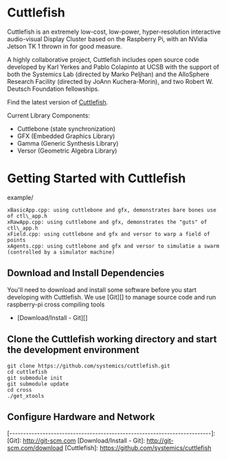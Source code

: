 # Cuttlefish

Cuttlefish is an extremely low-cost, low-power, hyper-resolution interactive
audio-visual Display Cluster based on the Raspberry Pi, with an
NVidia Jetson TK 1 thrown in for good measure.

A highly collaborative project, Cuttlefish includes open source code developed
by Karl Yerkes and Pablo Colapinto at UCSB with the support of both the Systemics Lab
(directed by Marko Peljhan) and the AlloSphere Research Facility
(directed by JoAnn Kuchera-Morin), and two Robert W. Deutsch Foundation fellowships.


Find the latest version of [Cuttlefish](github.com/systemics/cuttlefish.git).

Current Library Components:

* Cuttlebone (state synchronization)
* GFX (Embedded Graphics Library)
* Gamma (Generic Synthesis Library)
* Versor (Geometric Algebra Library)


# Getting Started with Cuttlefish

example/

	xBasicApp.cpp: using cuttlebone and gfx, demonstrates bare bones use of ctl\_app.h
	xRawApp.cpp: using cuttlebone and gfx, demonstrates the "guts" of ctl\_app.h
	xField.cpp: using cuttlebone and gfx and versor to warp a field of points
	xAgents.cpp: using cuttlebone and gfx and versor to simulatie a swarm (controlled by a simulator machine)


## Download and Install Dependencies

You'll need to download and install some software before you start developing
with Cuttlefish. We use [Git][] to manage source code and run raspberry-pi
cross compiling tools

- [Download/Install - Git][]


## Clone the Cuttlefish working directory and start the development environment

    git clone https://github.com/systemics/cuttlefish.git
    cd cuttlefish
    git submodule init
    git submodule update
    cd cross
    ./get_xtools


## Configure Hardware and Network


[-------------------------------------------------------------------------]:
[Git]: http://git-scm.com
[Download/Install - Git]: http://git-scm.com/download
[Cuttlefish]: https://github.com/systemics/cuttlefish
